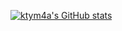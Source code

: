 [![ktym4a's GitHub stats](https://github-readme-stats.vercel.app/api?username=ktym4a)](https://github.com/anuraghazra/github-readme-stats)
